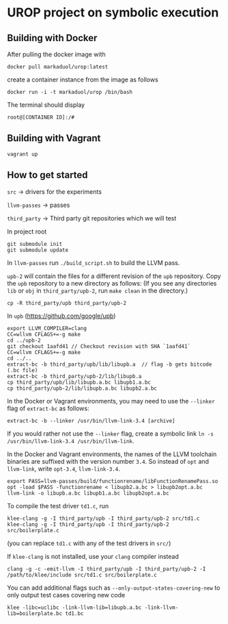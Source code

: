# UROP project on symbolic execution

## Building with Docker

After pulling the docker image with

`docker pull markaduol/urop:latest`

create a container instance from the image as follows

`docker run -i -t markaduol/urop /bin/bash`

The terminal should display

`root@[CONTAINER ID]:/#`

## Building with Vagrant

`vagrant up`

## How to get started

`src` -> drivers for the experiments

`llvm-passes` -> passes

`third_party` -> Third party git repositories which we will test

In project root

  ```
  git submodule init
  git submodule update
  ```

In `llvm-passes` run `./build_script.sh` to build the LLVM pass.

`upb-2` will contain the files for a different revision of the `upb` repository. Copy the `upb` repository to a new directory as follows: (If you see any directories `lib` or `obj` in `third_party/upb-2`, run `make clean` in the directory.)

```
cp -R third_party/upb third_party/upb-2
```

In `upb` (https://github.com/google/upb)

  ```
  export LLVM_COMPILER=clang
  CC=wllvm CFLAGS+=-g make
  cd ../upb-2
  git checkout 1aafd41 // Checkout revision with SHA `1aafd41`
  CC=wllvm CFLAGS+=-g make
  cd ../..
  extract-bc -b third_party/upb/lib/libupb.a  // flag -b gets bitcode (.bc file)
  extract-bc -b third_party/upb-2/lib/libupb.a
  cp third_party/upb/lib/libupb.a.bc libupb1.a.bc
  cp third_party/upb-2/lib/libupb.a.bc libupb2.a.bc
  ```

In the Docker or Vagrant environments, you may need to use the `--linker` flag of `extract-bc` as follows:

  ```
  extract-bc -b --linker /usr/bin/llvm-link-3.4 [archive]
  ```
  
If you would rather not use the `--linker` flag, create a symbolic link `ln -s /usr/bin/llvm-link-3.4 /usr/bin/llvm-link`.

In the Docker and Vagrant environments, the names of the LLVM toolchain binaries are suffixed with the version number `3.4`. So instead of `opt` and `llvm-link`, write `opt-3.4`, `llvm-link-3.4`.

  ```
  export PASS=llvm-passes/build/functionrename/libFunctionRenamePass.so
  opt -load $PASS -functionrename < libupb2.a.bc > libupb2opt.a.bc
  llvm-link -o libupb.a.bc libupb1.a.bc libupb2opt.a.bc
  ```

To compile the test driver `td1.c`, run
  ```
  klee-clang -g -I third_party/upb -I third_party/upb-2 src/td1.c
  klee-clang -g -I third_party/upb -I third_party/upb-2 src/boilerplate.c
  ```
(you can replace `td1.c` with any of the test drivers in `src/`)

If `klee-clang` is not installed, use your `clang` compiler instead
  ```
  clang -g -c -emit-llvm -I third_party/upb -I third_party/upb-2 -I /path/to/klee/include src/td1.c src/boilerplate.c
  ```
  
You can add additional flags such as `--only-output-states-covering-new` to only output test cases covering new code
  ```
  klee -libc=uclibc -link-llvm-lib=libupb.a.bc -link-llvm-lib=boilerplate.bc td1.bc
  ```
